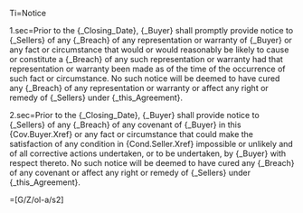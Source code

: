 Ti=Notice

1.sec=Prior to the {_Closing_Date}, {_Buyer} shall promptly provide notice to {_Sellers} of any {_Breach} of any representation or warranty of {_Buyer} or any fact or circumstance that would or would reasonably be likely to cause or constitute a {_Breach} of any such representation or warranty had that representation or warranty been made as of the time of the occurrence of such fact or circumstance.  No such notice will be deemed to have cured any {_Breach} of any representation or warranty or affect any right or remedy of {_Sellers} under {_this_Agreement}.

2.sec=Prior to the {_Closing_Date}, {_Buyer} shall provide notice to {_Sellers} of any {_Breach} of any covenant of {_Buyer} in this {Cov.Buyer.Xref} or any fact or circumstance that could make the satisfaction of any condition in {Cond.Seller.Xref} impossible or unlikely and of all corrective actions undertaken, or to be undertaken, by {_Buyer} with respect thereto.  No such notice will be deemed to have cured any {_Breach} of any covenant or affect any right or remedy of {_Sellers} under {_this_Agreement}.

=[G/Z/ol-a/s2]

